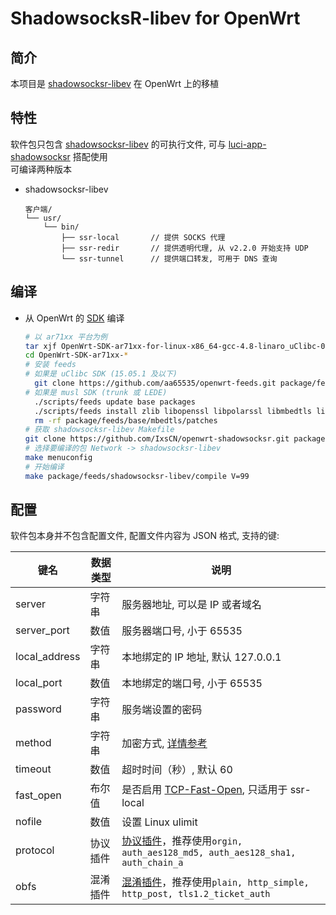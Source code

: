 ShadowsocksR-libev for OpenWrt
===

简介
---

 本项目是 [shadowsocksr-libev][1] 在 OpenWrt 上的移植  

特性
---

软件包只包含 [shadowsocksr-libev][1] 的可执行文件, 可与 [luci-app-shadowsocksr][3] 搭配使用  
可编译两种版本  

 - shadowsocksr-libev

   ```
   客户端/
   └── usr/
       └── bin/
           ├── ssr-local       // 提供 SOCKS 代理
           ├── ssr-redir       // 提供透明代理, 从 v2.2.0 开始支持 UDP
           └── ssr-tunnel      // 提供端口转发, 可用于 DNS 查询
   ```

编译
---

 - 从 OpenWrt 的 [SDK][S] 编译

   ```bash
   # 以 ar71xx 平台为例
   tar xjf OpenWrt-SDK-ar71xx-for-linux-x86_64-gcc-4.8-linaro_uClibc-0.9.33.2.tar.bz2
   cd OpenWrt-SDK-ar71xx-*
   # 安装 feeds
   # 如果是 uClibc SDK (15.05.1 及以下)
     git clone https://github.com/aa65535/openwrt-feeds.git package/feeds
   # 如果是 musl SDK (trunk 或 LEDE)
     ./scripts/feeds update base packages
     ./scripts/feeds install zlib libopenssl libpolarssl libmbedtls libpcre
     rm -rf package/feeds/base/mbedtls/patches
   # 获取 shadowsocksr-libev Makefile
   git clone https://github.com/IxsCN/openwrt-shadowsocksr.git package/feeds/shadowsocksr-libev
   # 选择要编译的包 Network -> shadowsocksr-libev
   make menuconfig
   # 开始编译
   make package/feeds/shadowsocksr-libev/compile V=99
   ```

配置
---

   软件包本身并不包含配置文件, 配置文件内容为 JSON 格式, 支持的键:  

   键名           | 数据类型   | 说明
   ---------------|------------|-----------------------------------------------
   server         | 字符串     | 服务器地址, 可以是 IP 或者域名
   server_port    | 数值       | 服务器端口号, 小于 65535
   local_address  | 字符串     | 本地绑定的 IP 地址, 默认 127.0.0.1
   local_port     | 数值       | 本地绑定的端口号, 小于 65535
   password       | 字符串     | 服务端设置的密码
   method         | 字符串     | 加密方式, [详情参考][E]
   timeout        | 数值       | 超时时间（秒）, 默认 60
   fast_open      | 布尔值     | 是否启用 [TCP-Fast-Open][F], 只适用于 ssr-local
   nofile         | 数值       | 设置 Linux ulimit
   protocol       | 协议插件   | [协议插件][P]，推荐使用```orgin, auth_aes128_md5, auth_aes128_sha1, auth_chain_a```
   obfs           | 混淆插件   | [混淆插件][P]，推荐使用```plain, http_simple, http_post, tls1.2_ticket_auth```


  [1]: https://github.com/shadowsocksr/shadowsocksr-libev
  [3]: https://github.com/chenhw2/luci-app-shadowsocksr
  [E]: http://shadowsocks.org/en/spec/Stream-Ciphers.html
  [F]: https://github.com/shadowsocks/shadowsocks/wiki/TCP-Fast-Open
  [S]: https://wiki.openwrt.org/doc/howto/obtain.firmware.sdk
  [P]: https://github.com/breakwa11/shadowsocks-rss/blob/master/ssr.md

